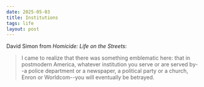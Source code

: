 ```yaml
---
date: 2025-05-03
title: Institutions
tags: life
layout: post
---
```


David Simon from _Homicide: Life on the Streets_:

> I came to realize that there was something emblematic here: that in postmodern America, whatever institution you serve or are served by--a police department or a newspaper, a political party or a church, Enron or Worldcom--you will eventually be betrayed.